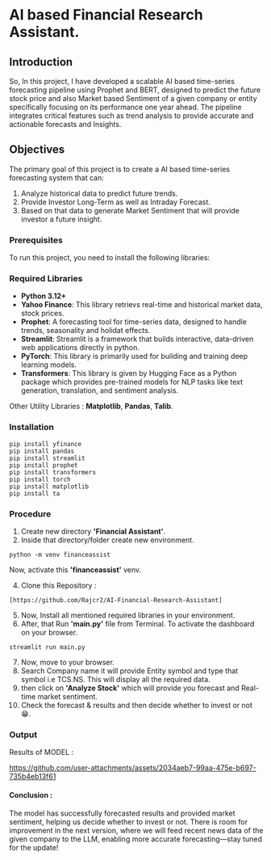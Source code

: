 # AI based Financial Research Assistant.

## Introduction

So, In this project, I have developed a scalable AI based time-series forecasting pipeline using Prophet and BERT, designed to predict the future stock price and also Market based Sentiment  of a given company or entity specifically focusing on its performance one year ahead. The pipeline integrates critical features such as trend analysis to provide accurate and actionable forecasts and Insights.

## Objectives

The primary goal of this project is to create a AI based time-series forecasting system that can:
   1. Analyze historical data to predict future trends.
   2. Provide Investor Long-Term as well as Intraday Forecast.
   3. Based on that data to generate Market Sentiment that will provide investor a future insight.

### Prerequisites
To run this project, you need to install the following libraries:
### Required Libraries

- **Python 3.12+**
- **Yahoo Finance**: This library retrievs real-time and historical market data, stock prices.
- **Prophet**: A forecasting tool for time-series data, designed to handle trends, seasonality and holidat effects.
- **Streamlit**: Streamlit is a framework that builds interactive, data-driven web applications directly in python. 
- **PyTorch**: This library is primarily used for building and training deep learning models.
- **Transformers**: This library is given by Hugging Face as a Python package which provides pre-trained models for NLP tasks like text generation, translation, and sentiment analysis.

Other Utility Libraries : **Matplotlib**, **Pandas**, **Talib**.

### Installation

   ```
   pip install yfinance
   pip install pandas
   pip install streamlit
   pip install prophet
   pip install transformers
   pip install torch
   pip install matplotlib
   pip install ta
   ```

### Procedure

1.   Create new directory **'Financial Assistant'**.
2.   Inside that directory/folder create new environment.
   
   ```
   python -m venv financeassist
   ```

  Now, activate this **'financeassist'** venv.
  
4.   Clone this Repository :

   ```
   [https://github.com/Rajcr2/AI-Financial-Research-Assistant]
   ```
5.   Now, Install all mentioned required libraries in your environment.
6.   After, that Run **'main.py'** file from Terminal. To activate the dashboard on your browser.
   ```
   streamlit run main.py
   ``` 
7. Now, move to your browser.
8. Search Company name it will provide Entity symbol and type that symbol i.e TCS.NS. This will display all the required data.
9. then click on **'Analyze Stock'** which will provide you forecast and Real-time market sentiment.
10. Check the forecast & results and then decide whether to invest or not 😁. 



### Output

Results of MODEL :

https://github.com/user-attachments/assets/2034aeb7-99aa-475e-b697-735b4eb13f61


#### Conclusion :

The model has successfully forecasted results and provided market sentiment, helping us decide whether to invest or not. There is room for improvement in the next version, where we will feed recent news data of the given company to the LLM, enabling more accurate forecasting—stay tuned for the update!



